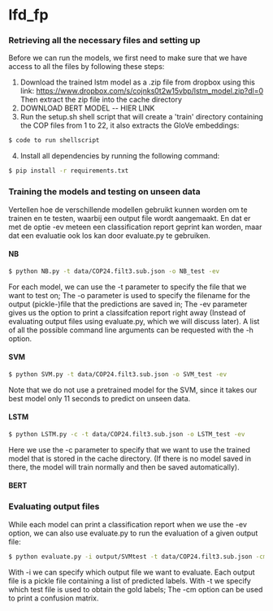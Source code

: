 # lfd_fp

### Retrieving all the necessary files and setting up
Before we can run the models, we first need to make sure that we have access to all the files by following these steps:
1. Download the trained lstm model as a .zip file from dropbox using this link:
https://www.dropbox.com/s/cojnks0t2w15vbp/lstm_model.zip?dl=0
Then extract the zip file into the cache directory
2. DOWNLOAD BERT MODEL -- HIER LINK
3. Run the setup.sh shell script that will create a 'train' directory containing the COP files from 1 to 22, it also extracts the GloVe embeddings:
```bash
$ code to run shellscript
``` 
4. Install all dependencies by running the following command:
```bash
$ pip install -r requirements.txt
``` 


### Training the models and testing on unseen data
Vertellen hoe de verschillende modellen gebruikt kunnen worden om te trainen en te testen, waarbij een output file wordt aangemaakt.
En dat er met de optie -ev meteen een classification report geprint kan worden, maar dat een evaluatie ook los kan door evaluate.py te gebruiken. 

#### NB
```bash
$ python NB.py -t data/COP24.filt3.sub.json -o NB_test -ev
```
For each model, we can use the -t parameter to specify the file that we want to test on;
The -o parameter is used to specify the filename for the output (pickle-)file that the predictions are saved in;
The -ev parameter gives us the option to print a classifcation report right away (Instead of evaluating output files using evaluate.py, which we will discuss later).
A list of all the possible command line arguments can be requested with the -h option.

#### SVM
```bash
$ python SVM.py -t data/COP24.filt3.sub.json -o SVM_test -ev
```
Note that we do not use a pretrained model for the SVM, since it takes our best model only 11 seconds to predict on unseen data.

#### LSTM
```bash
$ python LSTM.py -c -t data/COP24.filt3.sub.json -o LSTM_test -ev
```
Here we use the -c parameter to specify that we want to use the trained model that is stored in the cache directory. (If there is no model saved in there, the model will train normally and then be saved automatically).

#### BERT


### Evaluating output files
While each model can print a classification report when we use the -ev option, we can also use evaluate.py to run the evaluation of a given output file:

```bash
$ python evaluate.py -i output/SVMtest -t data/COP24.filt3.sub.json -cm
```

With -i we can specify which output file we want to evaluate. Each output file is a pickle file containing a list of predicted labels.
With -t we specify which test file is used to obtain the gold labels;
The -cm option can be used to print a confusion matrix.
